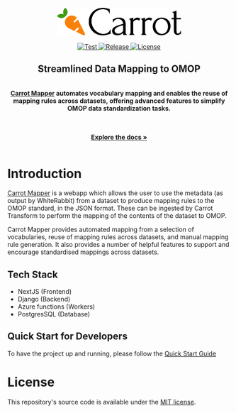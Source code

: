 <p align="center">
  <a href="https://carrot.ac.uk/" target="_blank">
  <picture>
    <source media="(prefers-color-scheme: dark)" srcset="/images/logo-dark.png">
    <img alt="Carrot Logo" src="/images/logo-primary.png" width="280"/>
  </picture>
  </a>
</p>

<p align="center">
<a href="https://github.com/Health-Informatics-UoN/Carrot-Mapper/actions/workflows/test.yml">
  <img src="https://github.com/Health-Informatics-UoN/Carrot-Mapper/actions/workflows/test.yml/badge.svg" alt="Test">
</a>
<a href="https://github.com/Health-Informatics-UoN/carrot-mapper/releases">
  <img src="https://img.shields.io/github/v/release/Health-Informatics-UoN/carrot-mapper" alt="Release">
</a>
<a href="https://opensource.org/license/mit">
  <img src="https://img.shields.io/badge/License-MIT-yellow.svg" alt="License">
</a>
</p>

<div align="center">
  <strong>
  <h2>Streamlined Data Mapping to OMOP</h2><br />
  <a href="https://carrot.ac.uk/">Carrot Mapper</a> automates vocabulary mapping and enables the reuse of mapping rules across datasets, offering advanced features to simplify OMOP data standardization tasks.<br /><br />
  </strong>
</div>

<p align="center">
  <br />
  <a href="https://health-informatics-uon.github.io/carrot/mapper" rel="dofollow"><strong>Explore the docs »</strong></a>
  <br />

<br />

# Introduction

<a href="https://carrot.ac.uk/">Carrot Mapper</a> is a webapp which allows the user to use the metadata (as output by WhiteRabbit) from a dataset to produce mapping rules to the OMOP standard, in the JSON format. These can be ingested by Carrot Transform to perform the mapping of the contents of the dataset to OMOP.

Carrot Mapper provides automated mapping from a selection of vocabularies, reuse of mapping rules across datasets, and manual mapping rule generation. It also provides a number of helpful features to support and encourage standardised mappings across datasets.

## Tech Stack

- NextJS (Frontend)
- Django (Backend)
- Azure functions (Workers)
- PostgresSQL (Database)

## Quick Start for Developers

To have the project up and running, please follow the [Quick Start Guide](https://health-informatics-uon.github.io/carrot/mapper/dev_guide/quickstart)

# License

This repository's source code is available under the [MIT license](LICENSE).

